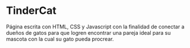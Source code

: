 # TinderCat
Página escrita con HTML, CSS y Javascript con la finalidad de conectar a dueños de gatos para que logren encontrar una pareja ideal para su mascota con la cual su gato pueda procrear.